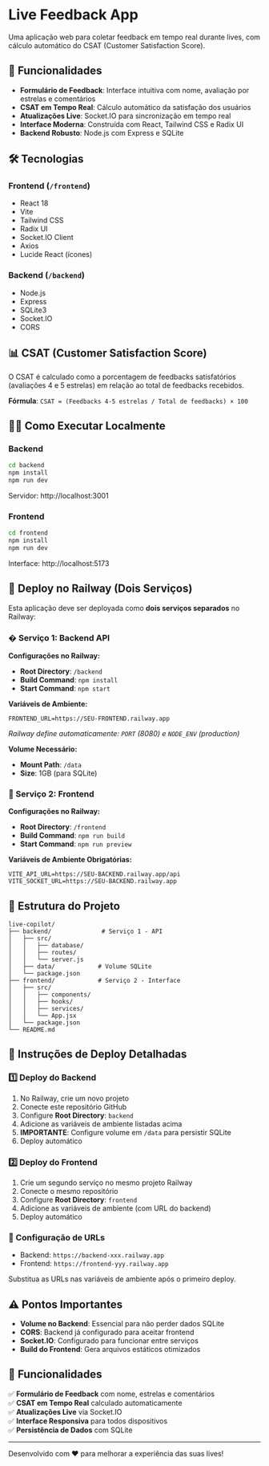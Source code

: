 # Live Feedback App

Uma aplicação web para coletar feedback em tempo real durante lives, com cálculo automático do CSAT (Customer Satisfaction Score).

## 🚀 Funcionalidades

- **Formulário de Feedback**: Interface intuitiva com nome, avaliação por estrelas e comentários
- **CSAT em Tempo Real**: Cálculo automático da satisfação dos usuários
- **Atualizações Live**: Socket.IO para sincronização em tempo real
- **Interface Moderna**: Construída com React, Tailwind CSS e Radix UI
- **Backend Robusto**: Node.js com Express e SQLite

## 🛠️ Tecnologias

### Frontend (`/frontend`)
- React 18
- Vite
- Tailwind CSS
- Radix UI
- Socket.IO Client
- Axios
- Lucide React (ícones)

### Backend (`/backend`)
- Node.js
- Express
- SQLite3
- Socket.IO
- CORS

## 📊 CSAT (Customer Satisfaction Score)

O CSAT é calculado como a porcentagem de feedbacks satisfatórios (avaliações 4 e 5 estrelas) em relação ao total de feedbacks recebidos.

**Fórmula**: `CSAT = (Feedbacks 4-5 estrelas / Total de feedbacks) × 100`

## 🏃‍♂️ Como Executar Localmente

### Backend
```bash
cd backend
npm install
npm run dev
```
Servidor: http://localhost:3001

### Frontend
```bash
cd frontend
npm install
npm run dev
```
Interface: http://localhost:5173

## 🚀 Deploy no Railway (Dois Serviços)

Esta aplicação deve ser deployada como **dois serviços separados** no Railway:

### � Serviço 1: Backend API

**Configurações no Railway:**
- **Root Directory**: `/backend`
- **Build Command**: `npm install`  
- **Start Command**: `npm start`

**Variáveis de Ambiente:**
```env
FRONTEND_URL=https://SEU-FRONTEND.railway.app
```
*Railway define automaticamente: `PORT` (8080) e `NODE_ENV` (production)*

**Volume Necessário:**
- **Mount Path**: `/data`
- **Size**: 1GB (para SQLite)

### 🎨 Serviço 2: Frontend

**Configurações no Railway:**
- **Root Directory**: `/frontend`
- **Build Command**: `npm run build`
- **Start Command**: `npm run preview`

**Variáveis de Ambiente Obrigatórias:**
```env
VITE_API_URL=https://SEU-BACKEND.railway.app/api
VITE_SOCKET_URL=https://SEU-BACKEND.railway.app
```

## 📁 Estrutura do Projeto

```
live-copilot/
├── backend/              # Serviço 1 - API
│   ├── src/
│   │   ├── database/
│   │   ├── routes/
│   │   └── server.js
│   ├── data/            # Volume SQLite
│   └── package.json
├── frontend/            # Serviço 2 - Interface
│   ├── src/
│   │   ├── components/
│   │   ├── hooks/
│   │   ├── services/
│   │   └── App.jsx
│   └── package.json
└── README.md
```

## 🚀 Instruções de Deploy Detalhadas

### 1️⃣ Deploy do Backend
1. No Railway, crie um novo projeto
2. Conecte este repositório GitHub
3. Configure **Root Directory**: `backend`
4. Adicione as variáveis de ambiente listadas acima
5. **IMPORTANTE**: Configure volume em `/data` para persistir SQLite
6. Deploy automático

### 2️⃣ Deploy do Frontend  
1. Crie um segundo serviço no mesmo projeto Railway
2. Conecte o mesmo repositório
3. Configure **Root Directory**: `frontend`
4. Adicione as variáveis de ambiente (com URL do backend)
5. Deploy automático

### 🔗 Configuração de URLs
- Backend: `https://backend-xxx.railway.app`
- Frontend: `https://frontend-yyy.railway.app`

Substitua as URLs nas variáveis de ambiente após o primeiro deploy.

## ⚠️ Pontos Importantes

- **Volume no Backend**: Essencial para não perder dados SQLite
- **CORS**: Backend já configurado para aceitar frontend
- **Socket.IO**: Configurado para funcionar entre serviços
- **Build do Frontend**: Gera arquivos estáticos otimizados

## 🌟 Funcionalidades

✅ **Formulário de Feedback** com nome, estrelas e comentários  
✅ **CSAT em Tempo Real** calculado automaticamente  
✅ **Atualizações Live** via Socket.IO  
✅ **Interface Responsiva** para todos dispositivos  
✅ **Persistência de Dados** com SQLite  

---

Desenvolvido com ❤️ para melhorar a experiência das suas lives!
